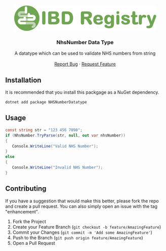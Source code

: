 <br />
<div align="center">
<img src="media/IBDR-logo.png" />
    <h3 align="center">NhsNumber Data Type</h3>

  <p align="center">
    A datatype which can be used to validate NHS numbers from string
    <br />
    <!-- 
    <a href="https://github.com/othneildrew/Best-README-Template"><strong>Explore the docs »</strong></a>
    <br /> -->
    <br />
    <a href="https://github.com/IBDRegistry/NHSNumberDatatype/issues">Report Bug</a>
    ·
    <a href="https://github.com/IBDRegistry/NHSNumberDatatype/issues">Request Feature</a>
  </p>
</div>

## Installation
It is recommended that you install this packgage as a NuGet dependency.
   ```shell
   dotnet add package NHSNumberDatatype
   ```

## Usage

 ```csharp
const string str = "123 456 7890";
if (NhsNumber.TryParse(str, null, out var nhsNumber))
{
    Console.WriteLine("Valid NHS Number");
}
else
{
    Console.WriteLine("Invalid NHS Number");
}
```

<!-- CONTRIBUTING -->
## Contributing

If you have a suggestion that would make this better, please fork the repo and create a pull request. You can also simply open an issue with the tag "enhancement".

1. Fork the Project
2. Create your Feature Branch (`git checkout -b feature/AmazingFeature`)
3. Commit your Changes (`git commit -m 'Add some AmazingFeature'`)
4. Push to the Branch (`git push origin feature/AmazingFeature`)
5. Open a Pull Request
